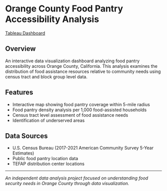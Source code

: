 # Orange County Food Pantry Accessibility Analysis

[Tableau Dashboard](https://public.tableau.com/app/profile/heba.abdelrazzak/viz/FoodBankDashboard_17284458855700/Main)

## Overview
An interactive data visualization dashboard analyzing food pantry accessibility across Orange County, California. This analysis examines the distribution of food assistance resources relative to community needs using census tract and block group level data.

## Features
- Interactive map showing food pantry coverage within 5-mile radius
- Food pantry density analysis per 1,000 food-assisted households
- Census tract level assessment of food assistance needs
- Identification of underserved areas

## Data Sources
- U.S. Census Bureau (2017-2021 American Community Survey 5-Year Estimates)
- Public food pantry location data
- TEFAP distribution center locations

---
*An independent data analysis project focused on understanding food security needs in Orange County through data visualization.*
